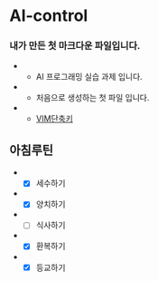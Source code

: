 # AI-control

### 내가 만든 첫 마크다운 파일입니다.

- * AI 프로그래밍 실습 과제 입니다.
- * 처음으로 생성하는 첫 파일 입니다.
- * [VIM단축키](https://phoenixnap.com/kb/wp-content/uploads/2021/11/vim-commands-cheat-sheet-by-pnap.pdf)

## 아침루틴
- * [x] 세수하기
- * [x] 양치하기
- * [ ] 식사하기
- * [x] 환복하기
- * [x] 등교하기 
